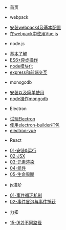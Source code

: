 * 首页 

* webpack

 - [安装webpack4及基本配置](webpack_doc/webpack_01.md)
 - [在webpack中使用Vue.js](webpack_doc/webpack_02.md)

* node.js

 - [基本了解](node.js/01-起步.md)
 - [ES6+异步操作](node.js/异步.md)
 - [node模块化](node.js/02-模块化.md)
 - [express和前端交互](node.js/04-接收前端提交的数据.md)

* monogodb

 - [安装以及简单使用](mongodb/安装及简单使用.md)
 - [node操作mongodb](mongodb/node操作mongodb.md)

* Electron

 - [试玩Electron](Electron/试玩electron.md)
 - [使用electron-builder打包](Electron/打包.md)
 - [electron-vue](Electron/electron-vue.md)

* React

 - [01-安装&运行](React/01-安装&运行.md)
 - [02-JSX](React/02-JSX.md)
 - [03-元素渲染](React/03-元素渲染.md)
 - [04-组件](React/04-组件.md)
 - [05-生命周期](React/05-生命周期.md)

* js进阶

 - [01-事件循环机制](js进阶/02-事件循环机制.md)
 - [02-事件冒泡与事件捕获](js进阶/bubble.md)

* 力扣

 - [15-(62)不同路径](力扣/15-(62)不同路径.md)
